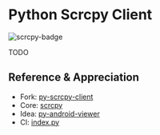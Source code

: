 # Python Scrcpy Client
![scrcpy-badge](https://img.shields.io/badge/scrcpy-v1.20-violet)

TODO

## Reference & Appreciation
- Fork: [py-scrcpy-client](https://github.com/leng-yue/py-scrcpy-client)
- Core: [scrcpy](https://github.com/Genymobile/scrcpy)
- Idea: [py-android-viewer](https://github.com/razumeiko/py-android-viewer)
- CI: [index.py](https://github.com/index-py/index.py)
